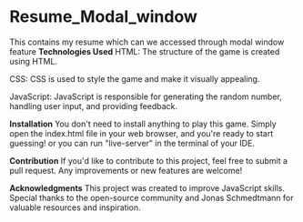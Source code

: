 # Resume_Modal_window
This contains my resume which can we accessed through modal window feature
**Technologies Used**
HTML: The structure of the game is created using HTML.

CSS: CSS is used to style the game and make it visually appealing.

JavaScript: JavaScript is responsible for generating the random number, handling user input, and providing feedback.

**Installation**
You don't need to install anything to play this game. Simply open the index.html file in your web browser, and you're ready to start guessing! or you can run "live-server" in the terminal of your IDE.

**Contribution**
If you'd like to contribute to this project, feel free to submit a pull request. Any improvements or new features are welcome!

**Acknowledgments**
This project was created to improve JavaScript skills.
Special thanks to the open-source community and Jonas Schmedtmann for valuable resources and inspiration.
